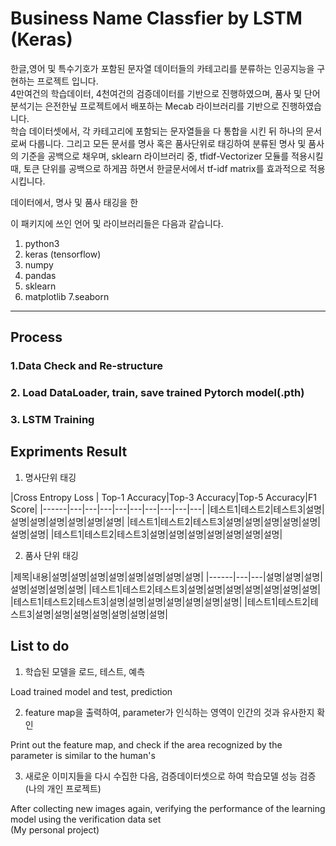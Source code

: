 # Business Name Classfier by LSTM (Keras) 

한글,영어 및 특수기호가 포함된 문자열 데이터들의 카테고리를 분류하는 인공지능을 구현하는 프로젝트 입니다.   
4만여건의 학습데이터, 4천여건의 검증데이터를 기반으로 진행하였으며, 품사 및 단어 분석기는 은전한닢 프로젝트에서 배포하는 Mecab 라이브러리를 기반으로 진행하였습니다.   
학습 데이터셋에서, 각 카테고리에 포함되는 문자열들을 다 통합을 시킨 뒤 하나의 문서로써 다룹니다. 그리고 모든 문서를 명사 혹은 품사단위로 태깅하여 분류된 명사 및 품사의 기준을 공백으로 채우며, sklearn 라이브러리 중, tfidf-Vectorizer 모듈를 적용시킬 때, 토큰 단위를 공백으로 하게끔 하면서 한글문서에서 tf-idf matrix를 효과적으로 적용시킵니다.




데이터에서, 명사 및 품사 태깅을 한 

이 패키지에 쓰인 언어 및 라이브러리들은 다음과 같습니다.   

1. python3   
2. keras (tensorflow)
3. numpy   
4. pandas   
5. sklearn
6. matplotlib
7.seaborn


* * *


## Process   


### 1.Data Check and Re-structure


   

### 2. Load DataLoader, train, save trained Pytorch model(.pth)   
   


### 3. LSTM Training  





## Expriments Result  

1. 명사단위 태깅   

|Cross Entropy Loss | Top-1 Accuracy|Top-3 Accuracy|Top-5 Accuracy|F1 Score|
|------|---|---|---|---|---|---|---|---|---|
|테스트1|테스트2|테스트3|설명|설명|설명|설명|설명|설명|설명|
|테스트1|테스트2|테스트3|설명|설명|설명|설명|설명|설명|설명|
|테스트1|테스트2|테스트3|설명|설명|설명|설명|설명|설명|설명|   


2. 품사 단위 태깅   

|제목|내용|설명|설명|설명|설명|설명|설명|설명|설명|
|------|---|---|설명|설명|설명|설명|설명|설명|설명|
|테스트1|테스트2|테스트3|설명|설명|설명|설명|설명|설명|설명|
|테스트1|테스트2|테스트3|설명|설명|설명|설명|설명|설명|설명|
|테스트1|테스트2|테스트3|설명|설명|설명|설명|설명|설명|설명|   







## List to do
1. 학습된 모델을 로드, 테스트, 예측   

Load trained model and test, prediction   

2. feature map을 출력하여, parameter가 인식하는 영역이 인간의 것과 유사한지 확인   

Print out the feature map, and check if the area recognized by the parameter is similar to the human's   

3. 새로운 이미지들을 다시 수집한 다음, 검증데이터셋으로 하여 학습모델 성능 검증 (나의 개인 프로젝트)   

After collecting new images again, verifying the performance of the learning model using the verification data set   
(My personal project)   


